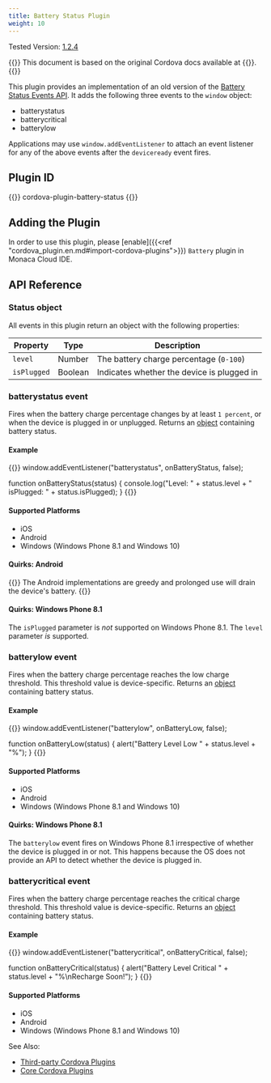 ```yaml
---
title: Battery Status Plugin
weight: 10
---
```


Tested Version: [1.2.4](https://github.com/apache/cordova-plugin-battery-status/releases/tag/1.2.4)

{{<note>}}
    This document is based on the original Cordova docs available at {{<link title="Cordova Docs" href="https://github.com/apache/cordova-plugin-battery-status">}}.
{{</note>}}

This plugin provides an implementation of an old version of the [Battery Status Events API](http://www.w3.org/TR/2011/WD-battery-status-20110915/). It adds the
following three events to the `window` object:

-   batterystatus
-   batterycritical
-   batterylow

Applications may use `window.addEventListener` to attach an event
listener for any of the above events after the `deviceready` event
fires.

Plugin ID
---------

{{<highlight javascript>}}
cordova-plugin-battery-status
{{</highlight>}}

Adding the Plugin
---------------------------

In order to use this plugin, please [enable]({{<ref "cordova_plugin.en.md#import-cordova-plugins">}}) `Battery` plugin in Monaca Cloud IDE.

API Reference
-------------

### Status object

All events in this plugin return an object with the following
properties:

Property | Type | Description
-----|------|-------------
`level` | Number | The battery charge percentage (`0-100`)
`isPlugged` | Boolean | Indicates whether the device is plugged in

### batterystatus event

Fires when the battery charge percentage changes by at least `1 percent`,
or when the device is plugged in or unplugged. Returns an
[object](#status-object) containing battery status.

#### Example

{{<highlight javascript>}}
window.addEventListener("batterystatus", onBatteryStatus, false);

function onBatteryStatus(status) {
    console.log("Level: " + status.level + " isPlugged: " + status.isPlugged);
}
{{</highlight>}}

#### Supported Platforms

-   iOS
-   Android
-   Windows (Windows Phone 8.1 and Windows 10)

#### Quirks: Android

{{<warning>}}
The Android implementations are greedy and prolonged use will drain the
device's battery.
{{</warning>}}

#### Quirks: Windows Phone 8.1

The `isPlugged` parameter is *not* supported on Windows Phone 8.1. The
`level` parameter *is* supported.

### batterylow event

Fires when the battery charge percentage reaches the low charge
threshold. This threshold value is device-specific. Returns an
[object](#status-object) containing battery status.

#### Example

{{<highlight javascript>}}
window.addEventListener("batterylow", onBatteryLow, false);

function onBatteryLow(status) {
    alert("Battery Level Low " + status.level + "%");
}
{{</highlight>}}

#### Supported Platforms

-   iOS
-   Android
-   Windows (Windows Phone 8.1 and Windows 10)

#### Quirks: Windows Phone 8.1

The `batterylow` event fires on Windows Phone 8.1 irrespective of
whether the device is plugged in or not. This happens because the OS
does not provide an API to detect whether the device is plugged in.

### batterycritical event

Fires when the battery charge percentage reaches the critical charge
threshold. This threshold value is device-specific. Returns an
[object](#status-object) containing battery status.

#### Example

{{<highlight javascript>}}
window.addEventListener("batterycritical", onBatteryCritical, false);

function onBatteryCritical(status) {
    alert("Battery Level Critical " + status.level + "%\nRecharge Soon!");
}
{{</highlight>}}

#### Supported Platforms

-   iOS
-   Android
-   Windows (Windows Phone 8.1 and Windows 10)

See Also:

- [Third-party Cordova Plugins](../../third_party_phonegap)
- [Core Cordova Plugins](../../cordova_7.1)
